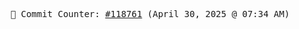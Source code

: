 <p align="center">
    <samp>
        📮 Commit Counter: <a href="https://github.com/Javascript-void0/Javascript-void0/commits/main">#118761</a> (April 30, 2025 @ 07:34 AM)
    </samp>
</p>